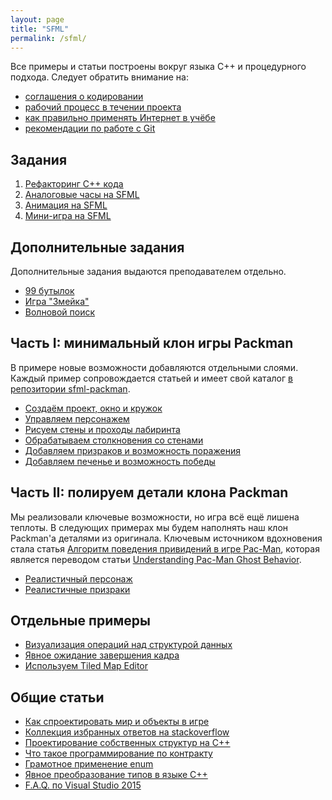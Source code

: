 ```yaml
---
layout: page
title: "SFML"
permalink: /sfml/
---
```


Все примеры и статьи построены вокруг языка C++ и процедурного подхода. Следует обратить внимание на:

- [соглашения о кодировании](/sfml/coding_conventions.html)
- [рабочий процесс в течении проекта](/sfml/workflow-knowledge.html)
- [как правильно применять Интернет в учёбе](/sfml/how-to-use-web.html)
- [рекомендации по работе с Git](/sfml/git-workflow.html)

## Задания

 1. [Рефакторинг C++ кода](/sfml/1.1-refactor.html)
 2. [Аналоговые часы на SFML](/sfml/1.2-clocks.html)
 3. [Анимация на SFML](/sfml/1.3-animation.html)
 4. [Мини-игра на SFML](/sfml/1.4-minigames.html)

## Дополнительные задания

Дополнительные задания выдаются преподавателем отдельно.

- [99 бутылок](/sfml/cpp_99bottles.html)
- [Игра "Змейка"](/sfml/cpp_snake.html)
- [Волновой поиск](/sfml/cpp-wave-search.html)

## Часть I: минимальный клон игры Packman

В примере новые возможности добавляются отдельными слоями. Каждый пример сопровождается статьей и имеет свой каталог [в репозитории sfml-packman](https://github.com/ps-group/sfml-packman).

- [Создаём проект, окно и кружок](/packman/1.html)
- [Управляем персонажем](/packman/2.html)
- [Рисуем стены и проходы лабиринта](/packman/3.html)
- [Обрабатываем столкновения со стенами](/packman/4.html)
- [Добавляем призраков и возможность поражения](/packman/5.html)
- [Добавляем печенье и возможность победы](/packman/6.html)

## Часть II: полируем детали клона Packman

Мы реализовали ключевые возможности, но игра всё ещё лишена теплоты. В следующих примерах мы будем наполнять наш клон Packman'а деталями из оригинала. Ключевым источником вдохновения стала статья [Алгоритм поведения привидений в игре Pac-Man](https://habrahabr.ru/post/109406/), которая является переводом статьи [Understanding Pac-Man Ghost Behavior](http://gameinternals.com/post/2072558330/understanding-pac-man-ghost-behavior).

- [Реалистичный персонаж](/packman/7.html)
- [Реалистичные призраки](/packman/8.html)

## Отдельные примеры

- [Визуализация операций над структурой данных](/sfml/array-visualization.html)
- [Явное ожидание завершения кадра](/sfml/chronometer.html)
- [Используем Tiled Map Editor](/sfml/sfml_tiled.html)

## Общие статьи

- [Как спроектировать мир и объекты в игре](/sfml/world_interaction.html)
- [Коллекция избранных ответов на stackoverflow](/sfml/stackoverflow-answers.html)
- [Проектирование собственных структур на C++](/sfml/structs-design.html)
- [Что такое программирование по контракту](/sfml/design-by-contract.html)
- [Грамотное применение enum](/sfml/mastering-enums.html)
- [Явное преобразование типов в языке C++](/sfml/explicit-cast.html)
- [F.A.Q. по Visual Studio 2015](/sfml/vs2015-faq.html)
